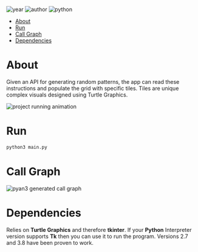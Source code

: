 ![year](https://img.shields.io/badge/Year-2019-lightgrey?style=plastic)
![author](https://img.shields.io/badge/Author-Johnny%20Madigan-yellow?style=plastic)
![python](https://img.shields.io/badge/Python-informational?style=plastic&logo=python)

- [About](#about)
- [Run](#run)
- [Call Graph](#call-graph)
- [Dependencies](#dependencies)

# **About**
Given an API for generating random patterns, the app can read these instructions and populate the grid with specific tiles. Tiles are unique complex visuals designed using Turtle Graphics.

![project running animation](/img/disney-project-eg.gif)

# **Run**

```sh
python3 main.py
```

# **Call Graph**

![pyan3 generated call graph](/img/disney-project-pyan3-call-graph.png)

# **Dependencies**
Relies on **Turtle Graphics** and therefore **tkinter**. If your **Python** Interpreter version supports **Tk** then you can use it to run the program. Versions 2.7 and 3.8 have been proven to work.
